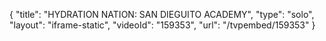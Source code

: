 {
    "title": "HYDRATION NATION: SAN DIEGUITO ACADEMY",
    "type": "solo",
    "layout": "iframe-static",
    "videoId": "159353",
    "url": "\/tvpembed\/159353"
}
